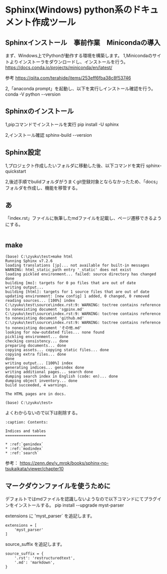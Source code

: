 # Sphinx(Windows) python系のドキュメント作成ツール  
## Sphinxインストール　事前作業　Minicondaの導入
まず、Windows上でPythonが動作する環境を構築します。
1,Minicondaのサイトよりインストーラをダウンロードし、インストールを行う。 
https://docs.conda.io/projects/miniconda/en/latest/  

参考 
https://qiita.com/terahide/items/253eff6fba38c8f53746  

2,「anaconda prompt」を起動し、以下を実行しインストール確認を行う。 
conda -V 
python --version  

## Sphinxのインストール 
1,pipコマンドでインストールを実行 
pip install -U sphinx  

2,インストール確認 
sphinx-build --version  

## Sphinx設定 
1,プロジェクト作成したいフォルダに移動した後、以下コマンドを実行 
sphinx-quickstart  

2,後述手順でbulidフォルダがうまくgit登録対象とならなかったため、「docs」フォルダを作成し、機能を移管する。

## あ
「index.rst」ファイルに執筆したmdファイルを記載し、ページ遷移できるようにする。
```

```

## make
```
(base) C:\zyuku\test>make html
Running Sphinx v7.2.6
loading translations [jp]... not available for built-in messages
WARNING: html_static_path entry '_static' does not exist
loading pickled environment... failed: source directory has changed
done
building [mo]: targets for 0 po files that are out of date
writing output...
building [html]: targets for 1 source files that are out of date
updating environment: [new config] 1 added, 0 changed, 0 removed
reading sources... [100%] index
C:\zyuku\test\source\index.rst:9: WARNING: toctree contains reference to nonexisting document 'sgpinx.md'
C:\zyuku\test\source\index.rst:9: WARNING: toctree contains reference to nonexisting document 'github.md'
C:\zyuku\test\source\index.rst:9: WARNING: toctree contains reference to nonexisting document 'その他.md'
looking for now-outdated files... none found
pickling environment... done
checking consistency... done
preparing documents... done
copying assets... copying static files... done
copying extra files... done
done
writing output... [100%] index
generating indices... genindex done
writing additional pages... search done
dumping search index in English (code: en)... done
dumping object inventory... done
build succeeded, 4 warnings.

The HTML pages are in docs.

(base) C:\zyuku\test>
```

よくわからないので以下は削除する。
```
:caption: Contents:

Indices and tables
==================

* :ref:`genindex`
* :ref:`modindex`
* :ref:`search`
```

参考：
https://zenn.dev/y_mrok/books/sphinx-no-tsukaikata/viewer/chapter10

## マークダウンファイルを使うために
デフォルトではmdファイルを認識しないようなので以下コマンドにてプラグインをインストールする。
pip install --upgrade myst-parser

extensions に 'myst_parser` を追記します。
```
extensions = [
    'myst_parser'
]
```

source_suffix を追記します。
```
source_suffix = {
    '.rst': 'restructuredtext',
    '.md': 'markdown',
}
```
